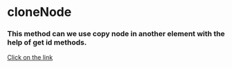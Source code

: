 # cloneNode
### This method can we use copy node in another element with the help of get id methods.
[Click on the link](../js/76.DOM%20cloneNode.js)